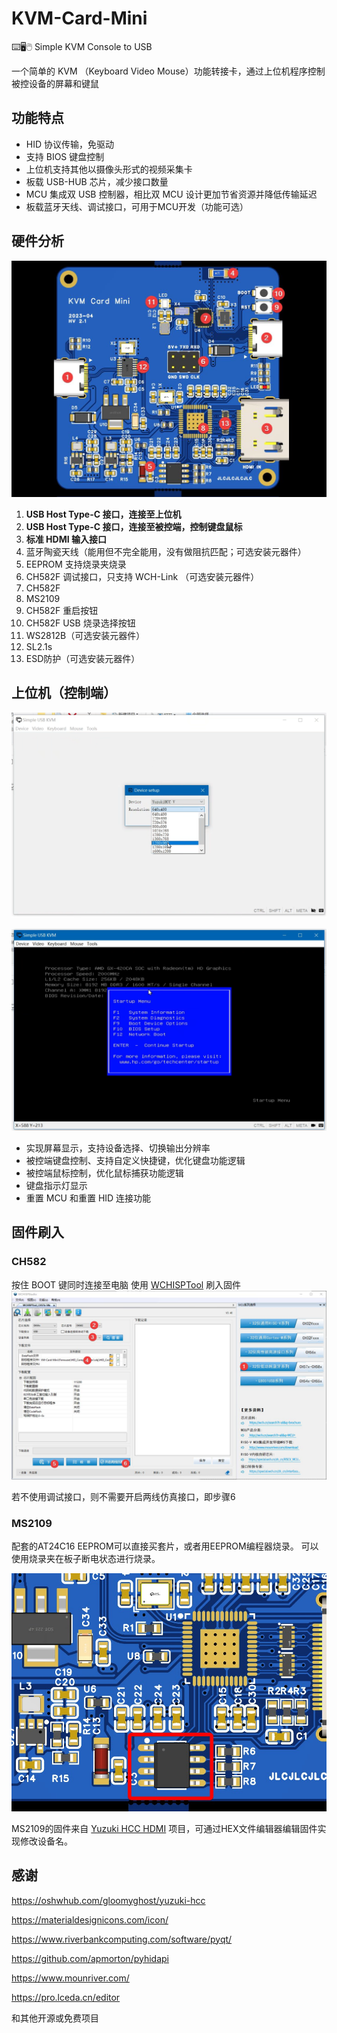 # KVM-Card-Mini

 ⌨️🖥️🖱️ Simple KVM Console to USB 

一个简单的 KVM （Keyboard Video Mouse）功能转接卡，通过上位机程序控制被控设备的屏幕和键鼠

## 功能特点

- HID 协议传输，免驱动
- 支持 BIOS 键盘控制
- 上位机支持其他以摄像头形式的视频采集卡
- 板载 USB-HUB 芯片，减少接口数量
- MCU 集成双 USB 控制器，相比双 MCU 设计更加节省资源并降低传输延迟
- 板载蓝牙天线、调试接口，可用于MCU开发（功能可选）

## 硬件分析

![PCB](.\Document\Images\PCB2.jpg)

1. **USB Host Type-C 接口，连接至上位机**
2. **USB Host Type-C 接口，连接至被控端，控制键盘鼠标**
3. **标准 HDMI 输入接口**
4. 蓝牙陶瓷天线（能用但不完全能用，没有做阻抗匹配；可选安装元器件）
5. EEPROM 支持烧录夹烧录
6. CH582F 调试接口，只支持 WCH-Link （可选安装元器件）
7. CH582F 
8. MS2109
9. CH582F 重启按钮
10. CH582F USB 烧录选择按钮
11. WS2812B（可选安装元器件）
12. SL2.1s
13. ESD防护（可选安装元器件）

## 上位机（控制端）

![01](.\Document\Images\01.png)

![02](.\Document\Images\02.png)



- 实现屏幕显示，支持设备选择、切换输出分辨率
- 被控端键盘控制、支持自定义快捷键，优化键盘功能逻辑
- 被控端鼠标控制，优化鼠标捕获功能逻辑
- 键盘指示灯显示
- 重置 MCU 和重置 HID 连接功能

## 固件刷入

### CH582

按住 BOOT 键同时连接至电脑
使用 [WCHISPTool](https://www.wch.cn/downloads/WCHISPTool_Setup_exe.html) 刷入固件
![03](.\Document\Images\03.jpg)

若不使用调试接口，则不需要开启两线仿真接口，即步骤6

### MS2109

配套的AT24C16 EEPROM可以直接买套片，或者用EEPROM编程器烧录。
可以使用烧录夹在板子断电状态进行烧录。

![04](.\Document\Images\04.jpg)

MS2109的固件来自 [Yuzuki HCC HDMI](https://oshwhub.com/gloomyghost/yuzuki-hcc) 项目，可通过HEX文件编辑器编辑固件实现修改设备名。

## 感谢

https://oshwhub.com/gloomyghost/yuzuki-hcc

https://materialdesignicons.com/icon/

https://www.riverbankcomputing.com/software/pyqt/

https://github.com/apmorton/pyhidapi

https://www.mounriver.com/

https://pro.lceda.cn/editor

和其他开源或免费项目

